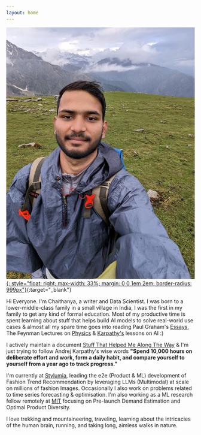 ```yaml
---
layout: home
---
```


[![Chaithanya Kumar A](/assets/profile.jpg){: style="float: right; max-width: 33%; margin: 0 0 1em 2em; border-radius: 999px"}](https://x.com/ChaithanyaK42){:target="_blank"}

Hi Everyone. I'm Chaithanya, a writer and Data Scientist. I was born to a lower-middle-class family in a small village in India, I was the first in my family to get any kind of formal education. Most of my productive time is spent learning about stuff that helps build AI models to solve real-world use cases & almost all my spare time goes into reading Paul Graham's [Essays](https://www.paulgraham.com/articles.html), The Feynman Lectures on [Physics](https://www.feynmanlectures.caltech.edu/) & [Karpathy's](https://karpathy.ai/) lessons on AI :)

I actively maintain a document [Stuff That Helped Me Along The Way](https://docs.google.com/document/d/1Xo7k-mhKVoM1ku_uY1qpFGEMX98QJTObmtiu--Gs6Zk/edit?usp=sharing) & I'm just trying to follow Andrej Karpathy's wise words **"Spend 10,000 hours on deliberate effort and work, form a daily habit, and compare yourself to yourself from a year ago to track progress."**

I'm currently at [Stylumia](https://www.stylumia.ai/), leading the e2e (Product & ML) development of Fashion Trend Recommendation by leveraging LLMs (Multimodal) at scale on millions of fashion Images. Occasionally I also work on problems related to time series forecasting & optimisation. I'm also working as a ML research fellow remotely at [MIT](https://www.mit.edu/) focusing on Pre-launch Demand Estimation and Optimal Product Diversity.

I love trekking and mountaineering, traveling, learning about the intricacies of the human brain, running, and taking long, aimless walks in nature.
